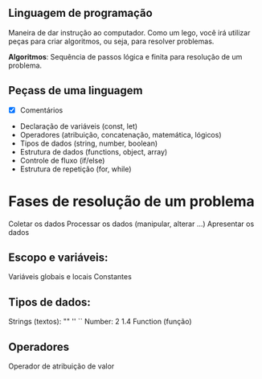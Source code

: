 ## Linguagem de programação 

Maneira de dar instrução ao computador.
Como um lego, você irá utilizar peças para criar algoritmos, ou seja, para resolver problemas.

**Algoritmos**: Sequência de passos lógica e finita para resolução de um problema.

## Peçass de uma linguagem

- [X] Comentários
- Declaração de variáveis (const, let)
- Operadores (atribuição, concatenação, matemática, lógicos)
- Tipos de dados (string, number, boolean)
- Estrutura de dados (functions, object, array)
- Controle de fluxo (if/else)
- Estrutura de repetição (for, while)

# Fases de resolução de um problema

Coletar os dados
Processar os dados (manipular, alterar ...)
Apresentar os dados

## Escopo e variáveis:

Variáveis globais e locais
Constantes

## Tipos de dados:

Strings (textos): "" '' ``
Number: 2 1.4
Function (função)

## Operadores

Operador de atribuição de valor